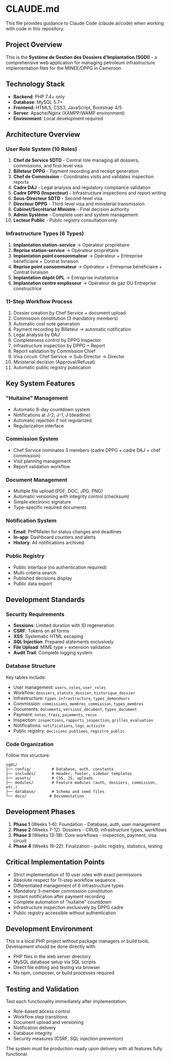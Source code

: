 # CLAUDE.md

This file provides guidance to Claude Code (claude.ai/code) when working with code in this repository.

## Project Overview

This is the **Système de Gestion des Dossiers d'Implantation (SGDI)** - a comprehensive web application for managing petroleum infrastructure implementation files for the MINEE/DPPG in Cameroon.

## Technology Stack

- **Backend**: PHP 7.4+ only
- **Database**: MySQL 5.7+
- **Frontend**: HTML5, CSS3, JavaScript, Bootstrap 4/5
- **Server**: Apache/Nginx (XAMPP/WAMP environment)
- **Environment**: Local development required

## Architecture Overview

### User Role System (10 Roles)
1. **Chef de Service SDTD** - Central role managing all dossiers, commissions, and first-level visa
2. **Billeteur DPPG** - Payment recording and receipt generation
3. **Chef de Commission** - Coordinates visits and validates inspection reports
4. **Cadre DAJ** - Legal analysis and regulatory compliance validation
5. **Cadre DPPG (Inspecteur)** - Infrastructure inspections and report writing
6. **Sous-Directeur SDTD** - Second-level visa
7. **Directeur DPPG** - Third-level visa and ministerial transmission
8. **Cabinet/Secrétariat Ministre** - Final decision authority
9. **Admin Système** - Complete user and system management
10. **Lecteur Public** - Public registry consultation only

### Infrastructure Types (6 Types)
1. **Implantation station-service** → Opérateur propriétaire
2. **Reprise station-service** → Opérateur propriétaire
3. **Implantation point consommateur** → Opérateur + Entreprise bénéficiaire + Contrat livraison
4. **Reprise point consommateur** → Opérateur + Entreprise bénéficiaire + Contrat livraison
5. **Implantation dépôt GPL** → Entreprise installatrice
6. **Implantation centre emplisseur** → Opérateur de gaz OU Entreprise constructrice

### 11-Step Workflow Process
1. Dossier creation by Chef Service + document upload
2. Commission constitution (3 mandatory members)
3. Automatic cost note generation
4. Payment recording by Billeteur → automatic notification
5. Legal analysis by DAJ
6. Completeness control by DPPG Inspector
7. Infrastructure inspection by DPPG + Report
8. Report validation by Commission Chief
9. Visa circuit: Chef Service → Sub-Director → Director
10. Ministerial decision (Approval/Refusal)
11. Automatic public registry publication

## Key System Features

### "Huitaine" Management
- Automatic 8-day countdown system
- Notifications at J-2, J-1, J (deadline)
- Automatic rejection if not regularized
- Regularization interface

### Commission System
- Chef Service nominates 3 members (cadre DPPG + cadre DAJ + chef commission)
- Visit planning management
- Report validation workflow

### Document Management
- Multiple file upload (PDF, DOC, JPG, PNG)
- Automatic versioning with integrity control (checksum)
- Simple electronic signature
- Type-specific required documents

### Notification System
- **Email**: PHPMailer for status changes and deadlines
- **In-app**: Dashboard counters and alerts
- **History**: All notifications archived

### Public Registry
- Public interface (no authentication required)
- Multi-criteria search
- Published decisions display
- Public data export

## Development Standards

### Security Requirements
- **Sessions**: Limited duration with ID regeneration
- **CSRF**: Tokens on all forms
- **XSS**: Systematic HTML escaping
- **SQL Injection**: Prepared statements exclusively
- **File Upload**: MIME type + extension validation
- **Audit Trail**: Complete logging system

### Database Structure
Key tables include:
- User management: `users`, `roles`, `user_roles`
- Workflow: `dossiers`, `statuts_dossier`, `historique_dossier`
- Infrastructure: `types_infrastructure`, `types_demandeurs`
- Commission: `commissions`, `membres_commission`, `types_membres`
- Documents: `documents`, `versions_document`, `types_document`
- Payment: `notes_frais`, `paiements`, `recus`
- Inspection: `inspections`, `rapports_inspection`, `grilles_evaluation`
- Notifications: `notifications`, `logs_activite`
- Public registry: `decisions_publiees`, `registre_public`

### Code Organization
Follow this structure:
```
sgdi/
├── config/         # Database, auth, constants
├── includes/       # Header, footer, sidebar templates
├── assets/         # CSS, JS, uploads
├── modules/        # Feature modules (auth, dossiers, commission, etc.)
├── database/       # Schema and seed files
└── docs/          # Documentation
```

## Development Phases

1. **Phase 1** (Weeks 1-6): Foundation - Database, auth, user management
2. **Phase 2** (Weeks 7-12): Dossiers - CRUD, infrastructure types, workflows
3. **Phase 3** (Weeks 13-18): Core workflows - inspection, payment, visa circuit
4. **Phase 4** (Weeks 19-22): Finalization - public registry, statistics, testing

## Critical Implementation Points

- Strict implementation of 10 user roles with exact permissions
- Absolute respect for 11-step workflow sequence
- Differentiated management of 6 infrastructure types
- Mandatory 3-member commission constitution
- Instant notification after payment recording
- Complete automation of "huitaine" countdown
- Infrastructure inspection exclusively by DPPG cadre
- Public registry accessible without authentication

## Development Environment

This is a local PHP project without package managers or build tools. Development should be done directly with:
- PHP files in the web server directory
- MySQL database setup via SQL scripts
- Direct file editing and testing via browser
- No npm, composer, or build processes required

## Testing and Validation

Test each functionality immediately after implementation:
- Role-based access control
- Workflow step transitions
- Document upload and versioning
- Notification delivery
- Database integrity
- Security measures (CSRF, SQL injection prevention)

The system must be production-ready upon delivery with all features fully functional.